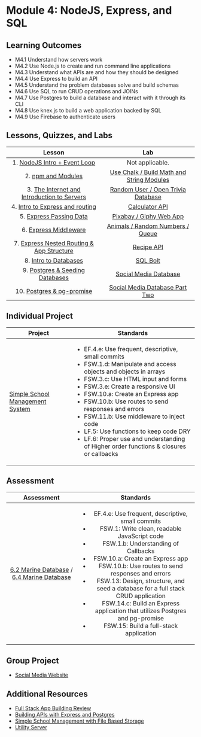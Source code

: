 # Module 4: NodeJS, Express, and SQL

## Learning Outcomes

- M4.1 Understand how servers work
- M4.2 Use Node.js to create and run command line applications
- M4.3 Understand what APIs are and how they should be designed
- M4.4 Use Express to build an API
- M4.5 Understand the problem databases solve and build schemas
- M4.6 Use SQL to run CRUD operations and JOINs
- M4.7 Use Postgres to build a database and interact with it through its CLI
- M4.8 Use knex.js to build a web application backed by SQL
- M4.9 Use Firebase to authenticate users

## Lessons, Quizzes, and Labs

|                                                              Lesson                                                              |                                                                Lab                                                                 |
| :------------------------------------------------------------------------------------------------------------------------------: | :--------------------------------------------------------------------------------------------------------------------------------: |
|                                     1. [NodeJS Intro + Event Loop](./nodejs_intro/README.md)                                     |                                                          Not applicable.                                                           |
|                                        2. [npm and Modules](./npm_and_modules/README.md)                                         | [Use Chalk / Build Math and String Modules](https://github.com/joinpursuit/Pursuit-Core-npm-and-Modules-Lab/blob/master/README.md) |
| 3. [The Internet and Introduction to Servers](https://github.com/joinpursuit/Pursuit-Core-Web/tree/master/node/intro_to_servers) |    [Random User / Open Trivia Database](https://github.com/joinpursuit/Pursuit-Core-Web-Server-Intro-Lab/blob/master/README.md)    |
|                           4. [Intro to Express and routing](./intro_to_express_and_routing/README.md)                            |                       [Calculator API](https://github.com/joinpursuit/Pursuit-Core-Web-Express-Routing-Lab)                        |
|                                    5. [Express Passing Data](express_passing_data/README.md)                                     |                [Pixabay / Giphy Web App](https://github.com/joinpursuit/Pursuit-Core-Web-Express-Passing-Data-Lab)                 |
|                                      6. [Express Middleware](express_middleware/README.md)                                       |      [Animals / Random Numbers / Queue](https://github.com/joinpursuit/Pursuit-Core-Web-Middleware-Lab/blob/master/README.md)      |
|                 7. [Express Nested Routing & App Structure](express_nested_routing_and_app_structure/README.md)                  |                   [Recipe API](https://github.com/joinpursuit/Pursuit-Core-Web-Nested-Routing-App-Structure-Lab)                   |
|                                     8. [Intro to Databases](./intro_to_databases/README.md)                                      |                     [SQL Bolt](https://github.com/joinpursuit/Pursuit-Core-Web-SQL-Lab/blob/master/README.md)                      |
|                          9. [Postgres & Seeding Databases](./postgres_and_seeding_databases/README.md)                           |            [Social Media Database](https://github.com/joinpursuit/Pursuit-Core-Web-Postgres-Lab/blob/master/README.md)             |
|      10. [Postgres & pg-promise](https://github.com/joinpursuit/Pursuit-Core-Web/tree/master/node/postgres-and-pg-promise)       |       [Social Media Database Part Two](https://github.com/joinpursuit/Pursuit-Core-Web-pg-promise-Lab/blob/master/README.md)       |

## Individual Project

| Project                                                                              | Standards                                                                                                                                                                                                                                                                                                                                                                                                                                                                                                             |
| ------------------------------------------------------------------------------------ | --------------------------------------------------------------------------------------------------------------------------------------------------------------------------------------------------------------------------------------------------------------------------------------------------------------------------------------------------------------------------------------------------------------------------------------------------------------------------------------------------------------------- |
| [Simple School Management System](https://github.com/joinpursuit/FSW-School-Classes) | <ul><li>EF.4.e: Use frequent, descriptive, small commits</li><li>FSW.1.d: Manipulate and access objects and objects in arrays</li><li>FSW.3.c: Use HTML input and forms</li><li>FSW.3.e: Create a responsive UI</li><li>FSW.10.a: Create an Express app</li><li>FSW.10.b: Use routes to send responses and errors</li><li>FSW.11.b: Use middleware to inject code</li><li>LF.5: Use functions to keep code DRY</li><li>LF.6: Proper use and understanding of Higher order functions & closures or callbacks</li></ul> |

## Assessment

|                                                                                       Assessment                                                                                        |                                                                                                                                                                                                                                             Standards                                                                                                                                                                                                                                              |
| :-------------------------------------------------------------------------------------------------------------------------------------------------------------------------------------: | :------------------------------------------------------------------------------------------------------------------------------------------------------------------------------------------------------------------------------------------------------------------------------------------------------------------------------------------------------------------------------------------------------------------------------------------------------------------------------------------------: |
| [6.2 Marine Database](https://canvas.instructure.com/courses/1605748/assignments/13033302) / [6.4 Marine Database](https://canvas.instructure.com/courses/1705731/assignments/13241074) | <ul><li>EF.4.e: Use frequent, descriptive, small commits</li><li>FSW.1: Write clean, readable JavaScript code</li><li>FSW.1.b: Understanding of Callbacks</li><li>FSW.10.a: Create an Express app</li><li>FSW.10.b: Use routes to send responses and errors</li><li>FSW.13: Design, structure, and seed a database for a full stack CRUD application</li><li>FSW.14.c: Build an Express application that utilizes Postgres and pg-promise</li><li>FSW.15: Build a full-stack application</li></ul> |

## Group Project

- [Social Media Website](https://github.com/joinpursuit/Pursuit-Core-Web-Express-Group-Project/blob/master/README.md)

## Additional Resources

- [Full Stack App Building Review](https://github.com/Pursuit-Core-6-2/Full-Stack-App-Building-Review)
- [Building APIs with Express and Postgres](./building_apis_with_express_and_postgres/README.md)
- [Simple School Management with File Based Storage](labs/lab-2/README.md)
- [Utility Server](labs/lab-1/README.md)

